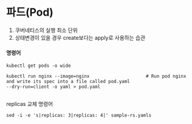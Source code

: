 # 파드(Pod)



1. 쿠버네티스의 실행 최소 단위
2. 상태변경이 있을 경우 create보다는 apply로 사용하는 습관





#### 명령어



```shell
kubectl get pods -o wide

kubectl run nginx --image=nginx                     # Run pod nginx and write its spec into a file called pod.yaml
--dry-run=client -o yaml > pod.yaml


```



replicas 교체 명령어

```shell
sed -i -e 's|replicas: 3|replicas: 4|' sample-rs.yamls
```

